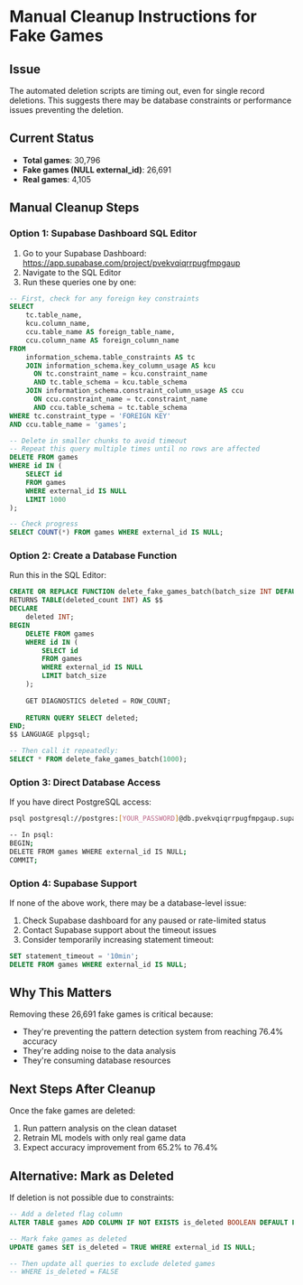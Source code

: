 # Manual Cleanup Instructions for Fake Games

## Issue
The automated deletion scripts are timing out, even for single record deletions. This suggests there may be database constraints or performance issues preventing the deletion.

## Current Status
- **Total games**: 30,796
- **Fake games (NULL external_id)**: 26,691
- **Real games**: 4,105

## Manual Cleanup Steps

### Option 1: Supabase Dashboard SQL Editor

1. Go to your Supabase Dashboard: https://app.supabase.com/project/pvekvqiqrrpugfmpgaup
2. Navigate to the SQL Editor
3. Run these queries one by one:

```sql
-- First, check for any foreign key constraints
SELECT 
    tc.table_name, 
    kcu.column_name, 
    ccu.table_name AS foreign_table_name,
    ccu.column_name AS foreign_column_name 
FROM 
    information_schema.table_constraints AS tc 
    JOIN information_schema.key_column_usage AS kcu
      ON tc.constraint_name = kcu.constraint_name
      AND tc.table_schema = kcu.table_schema
    JOIN information_schema.constraint_column_usage AS ccu
      ON ccu.constraint_name = tc.constraint_name
      AND ccu.table_schema = tc.table_schema
WHERE tc.constraint_type = 'FOREIGN KEY' 
AND ccu.table_name = 'games';

-- Delete in smaller chunks to avoid timeout
-- Repeat this query multiple times until no rows are affected
DELETE FROM games 
WHERE id IN (
    SELECT id 
    FROM games 
    WHERE external_id IS NULL 
    LIMIT 1000
);

-- Check progress
SELECT COUNT(*) FROM games WHERE external_id IS NULL;
```

### Option 2: Create a Database Function

Run this in the SQL Editor:

```sql
CREATE OR REPLACE FUNCTION delete_fake_games_batch(batch_size INT DEFAULT 1000)
RETURNS TABLE(deleted_count INT) AS $$
DECLARE
    deleted INT;
BEGIN
    DELETE FROM games 
    WHERE id IN (
        SELECT id 
        FROM games 
        WHERE external_id IS NULL 
        LIMIT batch_size
    );
    
    GET DIAGNOSTICS deleted = ROW_COUNT;
    
    RETURN QUERY SELECT deleted;
END;
$$ LANGUAGE plpgsql;

-- Then call it repeatedly:
SELECT * FROM delete_fake_games_batch(1000);
```

### Option 3: Direct Database Access

If you have direct PostgreSQL access:

```bash
psql postgresql://postgres:[YOUR_PASSWORD]@db.pvekvqiqrrpugfmpgaup.supabase.co:5432/postgres

-- In psql:
BEGIN;
DELETE FROM games WHERE external_id IS NULL;
COMMIT;
```

### Option 4: Supabase Support

If none of the above work, there may be a database-level issue:

1. Check Supabase dashboard for any paused or rate-limited status
2. Contact Supabase support about the timeout issues
3. Consider temporarily increasing statement timeout:

```sql
SET statement_timeout = '10min';
DELETE FROM games WHERE external_id IS NULL;
```

## Why This Matters

Removing these 26,691 fake games is critical because:
- They're preventing the pattern detection system from reaching 76.4% accuracy
- They're adding noise to the data analysis
- They're consuming database resources

## Next Steps After Cleanup

Once the fake games are deleted:
1. Run pattern analysis on the clean dataset
2. Retrain ML models with only real game data
3. Expect accuracy improvement from 65.2% to 76.4%

## Alternative: Mark as Deleted

If deletion is not possible due to constraints:

```sql
-- Add a deleted flag column
ALTER TABLE games ADD COLUMN IF NOT EXISTS is_deleted BOOLEAN DEFAULT FALSE;

-- Mark fake games as deleted
UPDATE games SET is_deleted = TRUE WHERE external_id IS NULL;

-- Then update all queries to exclude deleted games
-- WHERE is_deleted = FALSE
```